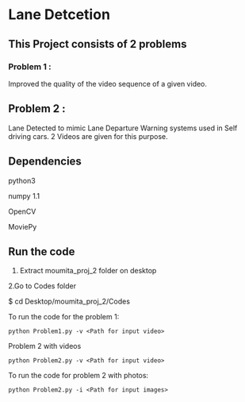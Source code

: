 # Lane Detcetion

## This Project consists of 2 problems 

### Problem 1 : 
Improved the quality of the video sequence of a given video.

## Problem 2 :
Lane Detected to mimic Lane Departure Warning systems used in Self driving cars. 
2 Videos are given for this purpose.


## Dependencies 
python3

numpy 1.1 

OpenCV

MoviePy


## Run the code

1. Extract moumita_proj_2 folder on desktop

2.Go to Codes folder
  
$ cd Desktop/moumita_proj_2/Codes

To run the code for the problem 1:

```` 
python Problem1.py -v <Path for input video>
````
Problem 2 with videos

```` 
python Problem2.py -v <Path for input video>
````
To run the code for problem 2 with photos: 
````
python Problem2.py -i <Path for input images>



 

